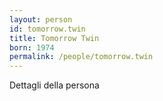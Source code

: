 ```yaml
---
layout: person
id: tomorrow.twin
title: Tomorrow Twin
born: 1974
permalink: /people/tomorrow.twin
---
```


Dettagli della persona 
